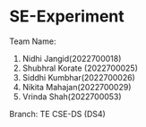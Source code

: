 # SE-Experiment

Team Name: 
1. Nidhi Jangid(2022700018) 
2. Shubhral Korate (2022700025) 
3. Siddhi Kumbhar(2022700026)
4. Nikita Mahajan(2022700029)
5. Vrinda Shah(2022700053)


Branch: TE CSE-DS (DS4)